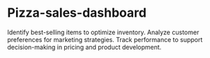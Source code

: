 # Pizza-sales-dashboard
Identify best-selling items to optimize inventory.  Analyze customer preferences for marketing strategies.  Track performance to support decision-making in pricing and product development.
